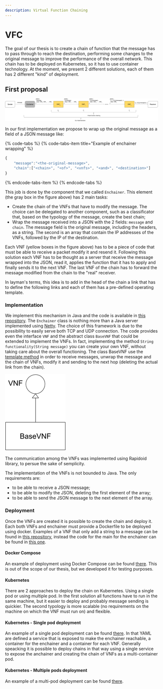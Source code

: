 ```yaml
---
description: Virtual Function Chaining
---
```


# VFC

The goal of our thesis is to create a chain of function that the message has to pass through to reach the destination, performing some changes to the original message to improve the performance of the overall network. This chain has to be deployed on Kubernetes, so it has to use container technology. At the moment, we present 2 different solutions, each of them has 2 different "kind" of deployment.

## First proposal

![](.gitbook/assets/first.png)

In our first implementation we propose to wrap up the original message as a field of a JSON message like:

{% code-tabs %}
{% code-tabs-item title="Example of enchainer wrapping" %}
```javascript
{
    "message":"<the-original-message>",
    "chain":["<chain>", "<of>", "<vnfs>", "<and>", "<destination>"]
}
```
{% endcode-tabs-item %}
{% endcode-tabs %}

This job is done by the component that we called `Enchainer`. This element \(the gray box in the figure above\) has 2 main tasks:

* Create the chain of the VNFs that have to modify the message. The choice can be delegated to another component, such as a classificator that, based on the typology of the message, create the best chain;
* Wrap the message received into a JSON with the 2 fields: `message` and `chain`. The message field is the original message, including the headers, as a string. The second is an array that contain the IP addresses of the VNFs, followed by the IP of the destination.

Each VNF \(yellow boxes in the figure above\) has to be a piece of code that must be able to receive a packet modify it and resend it. Following this solution each VNF has to be thought as a server that receive the message wrapped into the JSON, read it, applies the function that it has to apply and finally sends it to the next VNF. The last VNF of the chain has to forward the message modified from the chain to the "real" receiver.

In layman's terms, this idea is to add in the head of the chain a link that has to define the following links and each of them has a pre-defined operating template.

### Implementation

We implement this mechanism in Java and the code is available in [this repository](https://github.com/Augugrumi/chaining-functionalities). The `Enchainer` class is nothing more than a Java server implemented using [Netty](https://netty.io/). The choice of this framework is due to the possibility to easily serve both TCP and UDP connection. The code provides even the interface `VNF` and the abstract class `BaseVNF` that could be extended to implement the VNFs. In fact, implementing the method `String functionality(String message)` you can create your own VNF, without taking care about the overall functioning. The class BaseVNF use the [template method](https://sourcemaking.com/design_patterns/template_method) in order to receive messages, unwrap the message and the chain of VNFs, modify it and sending to the next hop \(deleting the actual link from the chain\). 

![](.gitbook/assets/hierarchy.png)

The communication among the VNFs was implemented using Rapidoid library, to persue the sake of semplicity.

The implementation of the VNFs is not bounded to Java. The only requirements are:

* to be able to receive a JSON message;
* to be able to modify the JSON, deleting the first element of the array;
* to be able to send the JSON message to the next element of the array.

### Deployment

Once the VNFs are created it is possible to create the chain and deploy it. Each both VNFs and enchainer must provide a Dockerfile to be deployed using docker. Examples of a VNF that only add a string to a message can be found in [this repository](https://github.com/Augugrumi/stringaddervnf-testvnf), instead the code for the main for the enchainer can be found in [this one](https://github.com/Augugrumi/enchainer-main).

#### Docker Compose

An example of deployment using Docker Compose can be found [there](https://github.com/Augugrumi/yaml-vnfs/tree/master/docker-compose/json-chain). This is out of the scope of our thesis, but we developed it for testing purposes.

#### Kubernetes

There are 2 approaches to deploy the chain on Kubernetes. Using a single pod or using multiple pod. In the first solution all functions have to run in the same machine, but it easier to deploy and probably message sending is quickier. The second typology is more scalable \(no requirements on the machine on which the VNF must run on\) and flexible. 

#### Kubernetes - Single pod deployment

An example of a single pod deployment can be found [there](https://github.com/Augugrumi/yaml-vnfs/tree/master/k8s/json-chain/unique-pod). In that YAML are defined a service that is exposed to make the enchainer reachable, a container for the enchainer and a container for each VNF. Generally speacking it is possible to deploy chains in that way using a single service to expose the anchainer and creating the chain of VNFs  as a multi-container pod.

#### Kubernetes - Multiple pods deployment

An example of a multi-pod deployment can be found [there](https://github.com/Augugrumi/yaml-vnfs/tree/master/k8s/json-chain/different-pods). 

